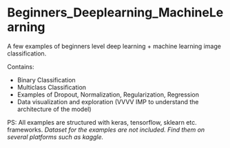 # Beginners_Deeplearning_MachineLearning

A few examples of beginners level deep learning + machine learning image classification.

Contains:
- Binary Classification
- Multiclass Classification
- Examples of Dropout, Normalization, Regularization, Regression
- Data visualization and exploration (VVVV IMP to understand the architecture of the model)


PS:
All examples are structured with keras, tensorflow, sklearn etc. frameworks. 
*Dataset for the examples are not included. Find them on several platforms such as kaggle.* 

